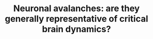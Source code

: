 ---
title: "Neuronal avalanches: are they generally representative of critical brain dynamics?"
collection: talks
type: invited
venue: "Prof. Gustavo Deco lab, Pompeu Fabra University (online), Barcelona, Spain"
year: 2021
location: ""
---